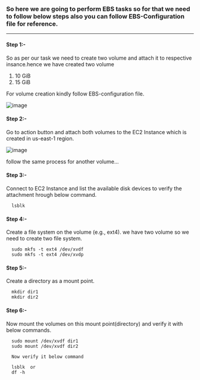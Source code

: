 ### So here we are going to perform EBS tasks so for that we need to follow below steps also you can follow EBS-Configuration file for reference.

------------------------------------------------------------------------------------------------------------------------------------------

#### Step 1:-

So as per our task we need to create two volume and attach it to respective insance.hence we have created two volume

1) 10 GiB
2) 15 GiB

For volume creation kindly follow EBS-configuration file.

![image](https://github.com/Kunal-Pere/AWS_Multi-region-Project/assets/157100045/f20312ce-50dc-467a-8896-a822b3f5f6e4)

#### Step 2:-

Go to action button and attach both volumes to the EC2 Instance which is created in us-east-1 region.

![image](https://github.com/Kunal-Pere/AWS_Multi-region-Project/assets/157100045/4710b90a-d829-47d7-8d60-4758f3625e44)

follow the same process for another volume...

#### Step 3:-

Connect to EC2 Instance and list the available disk devices to verify the attachment hrough below command.

      lsblk

#### Step 4:-

Create a file system on the volume (e.g., ext4). we have two volume so we need to create two file system.

      sudo mkfs -t ext4 /dev/xvdf
      sudo mkfs -t ext4 /dev/xvdp

#### Step 5:-

Create a directory as a mount point.

      mkdir dir1
      mkdir dir2

#### Step 6:- 

Now mount the volumes on this mount point(directory) and verify it with below commands.

      sudo mount /dev/xvdf dir1
      sudo mount /dev/xvdf dir2

      Now verify it below command

      lsblk  or
      df -h



